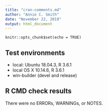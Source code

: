 ```yaml
---
title: "cran-comments.md"
author: "Annie C. Smith"
date: "November 22, 2019"
output: html_document
---
```


```{r setup, include=FALSE}
knitr::opts_chunk$set(echo = TRUE)
```
## Test environments
* local: Ubuntu 18.04.3, R 3.6.1
* local OS X 10.14.6, R 3.6.1
* win-builder (devel and release)

## R CMD check results
There were no ERRORs, WARNINGs, or NOTES. 
